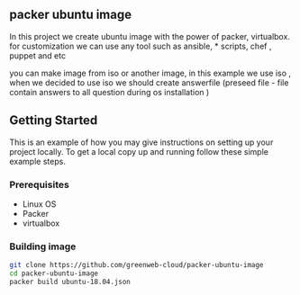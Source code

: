 ## packer ubuntu image

In this project we create ubuntu image with the power of packer, virtualbox.
for customization we can use any tool such as ansible, * scripts, chef , puppet and etc

you can make image from iso or another image, in this example we use iso , 
when we decided to use iso we should create answerfile (preseed file - file contain  answers to all question during os installation )

## Getting Started

This is an example of how you may give instructions on setting up your project locally.
To get a local copy up and running follow these simple example steps.

### Prerequisites


* Linux OS
* Packer
* virtualbox


### Building image

   ```sh
   git clone https://github.com/greenweb-cloud/packer-ubuntu-image
   cd packer-ubuntu-image
   packer build ubuntu-18.04.json
   ```
